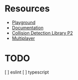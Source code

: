 

# Resources

 * [Playground](https://pixiplayground.com/#/edit/2Aaza6S_L2Gp8fJ_1WCgB)
 * [Documentation](https://pixijs.io/guides/basics/interaction.html)
 * [Collision Detection Library P2](https://www.npmjs.com/package/p2#demos)
 * [Multiplayer](https://dev.to/ably/building-a-realtime-multiplayer-browser-game-in-less-than-a-day-part-3-4-4bbm)


# TODO

 [ ] eslint
 [ ] typescript